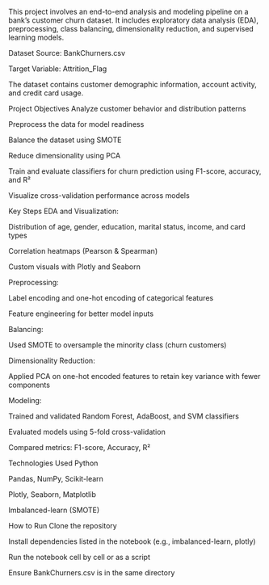This project involves an end-to-end analysis and modeling pipeline on a bank’s customer churn dataset. It includes exploratory data analysis (EDA), preprocessing, class balancing, dimensionality reduction, and supervised learning models.

Dataset
Source: BankChurners.csv

Target Variable: Attrition_Flag

The dataset contains customer demographic information, account activity, and credit card usage.

Project Objectives
Analyze customer behavior and distribution patterns

Preprocess the data for model readiness

Balance the dataset using SMOTE

Reduce dimensionality using PCA

Train and evaluate classifiers for churn prediction using F1-score, accuracy, and R²

Visualize cross-validation performance across models

Key Steps
EDA and Visualization:

Distribution of age, gender, education, marital status, income, and card types

Correlation heatmaps (Pearson & Spearman)

Custom visuals with Plotly and Seaborn

Preprocessing:

Label encoding and one-hot encoding of categorical features

Feature engineering for better model inputs

Balancing:

Used SMOTE to oversample the minority class (churn customers)

Dimensionality Reduction:

Applied PCA on one-hot encoded features to retain key variance with fewer components

Modeling:

Trained and validated Random Forest, AdaBoost, and SVM classifiers

Evaluated models using 5-fold cross-validation

Compared metrics: F1-score, Accuracy, R²

Technologies Used
Python

Pandas, NumPy, Scikit-learn

Plotly, Seaborn, Matplotlib

Imbalanced-learn (SMOTE)

How to Run
Clone the repository

Install dependencies listed in the notebook (e.g., imbalanced-learn, plotly)

Run the notebook cell by cell or as a script

Ensure BankChurners.csv is in the same directory
